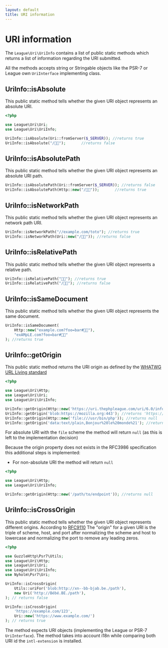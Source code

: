 ```yaml
---
layout: default
title: URI information
---
```


URI information
=======

The `League\Uri\UriInfo` contains a list of public static methods which returns a list of
information regarding the URI submitted.

<p class="message-notice">All the methods accepts string or Stringable objects like the PSR-7 or League own <code>UriInterface</code> implementing class.</p>

## UriInfo::isAbsolute

This public static method tells whether the given URI object represents an absolute URI.

~~~php
<?php

use League\Uri\Uri;
use League\Uri\UriInfo;

UriInfo::isAbsolute(Uri::fromServer($_SERVER)); //returns true
UriInfo::isAbsolute("/🍣🍺");       //returns false
~~~

## UriInfo::isAbsolutePath

This public static method tells whether the given URI object represents an absolute URI path.

~~~php
UriInfo::isAbsolutePath(Uri::fromServer($_SERVER)); //returns false
UriInfo::isAbsolutePath(Http::new("/🍣🍺"));       //returns true
~~~

## UriInfo::isNetworkPath

This public static method tells whether the given URI object represents an network path URI.

~~~php
UriInfo::isNetworkPath("//example.com/toto"); //returns true
UriInfo::isNetworkPath(Uri::new("/🍣🍺")); //returns false
~~~

## UriInfo::isRelativePath

This public static method tells whether the given URI object represents a relative path.

~~~php
UriInfo::isRelativePath("🏳️‍🌈"); //returns true
UriInfo::isRelativePath("/🍣🍺"); //returns false
~~~

## UriInfo::isSameDocument

This public static method tells whether the given URI object represents the same document.

~~~php
UriInfo::isSameDocument(
    Http::new("example.com?foo=bar#🏳️‍🌈"),
    "exAMpLE.com?foo=bar#🍣🍺"
); //returns true
~~~

## UriInfo::getOrigin

This public static method returns the URI origin as defined by the [WHATWG URL Living standard](https://url.spec.whatwg.org/#origin)

~~~php
<?php

use League\Uri\Http;
use League\Uri\Uri;
use League\Uri\UriInfo;

UriInfo::getOrigin(Http::new('https://uri.thephpleague.com/uri/6.0/info/')); //returns 'https://uri.thephpleague.com'
UriInfo::getOrigin('blob:https://mozilla.org:443'); //returns 'https://mozilla.org'
UriInfo::getOrigin(Http::new('file:///usr/bin/php')); //returns null
UriInfo::getOrigin('data:text/plain,Bonjour%20le%20monde%21'); //returns null
~~~

<p class="message-info">For absolute URI with the <code>file</code> scheme the method will return <code>null</code> (as this is left to the implementation decision)</p>

Because the origin property does not exists in the RFC3986 specification this additional steps is implemented:

- For non-absolute URI the method will return `null`

~~~php
<?php

use League\Uri\Http;
use League\Uri\UriInfo;

UriInfo::getOrigin(Http::new('/path/to/endpoint')); //returns null
~~~

## UriInfo::isCrossOrigin

This public static method tells whether the given URI object represents different origins. 
According to [RFC9110](https://www.rfc-editor.org/rfc/rfc9110#section-4.3.1) The "origin" for a given URI is the triple of scheme, host, and port 
after normalizing the scheme and host to lowercase and normalizing the port to remove any leading 
zeros.

~~~php
<?php

use GuzzleHttp\Psr7\Utils;
use League\Uri\Http;
use League\Uri\Uri;
use League\Uri\UriInfo;
use Nyholm\Psr7\Uri;

UriInfo::isCrossOrigin(
    Utils::uriFor('blob:http://xn--bb-bjab.be./path'),
    new Uri('http://Bébé.BE./path'),
); // returns false

UriInfo::isCrossOrigin(
    'https://example.com/123', 
    Uri::new('https://www.example.com/')
); // returns true
~~~

The method expects URI objects (implementing the League or PSR-7  `UriInterface`). 
The method takes into account i18n while comparing both URI id the `intl-extension` is installed.
